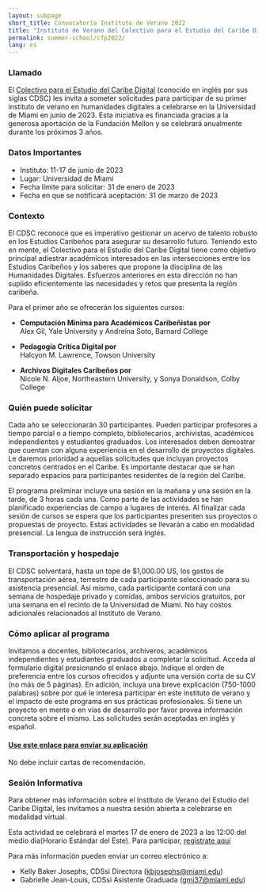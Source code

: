 ```yaml
---
layout: subpage
short_title: Convocatoria Instituto de Verano 2022
title: "Instituto de Verano del Colectivo para el Estudio del Caribe Digital"
permalink: summer-school/cfp2022/
lang: es
---
```


### Llamado

El [Colectivo para el Estudio del Caribe Digital](https://cdscollective.org/es/) (conocido en inglés
por sus siglas CDSC) les invita a someter solicitudes para participar de
su primer instituto de verano en humanidades digitales a celebrarse en
la Universidad de Miami en junio de 2023. Esta iniciativa es financiada
gracias a la generosa aportación de la Fundación Mellon y se celebrará
anualmente durante los próximos 3 años.

### Datos Importantes

- Instituto: 11-17 de junio de 2023
- Lugar: Universidad de Miami
- Fecha límite para solicitar: 31 de enero de 2023
- Fecha en que se notificará aceptación: 31 de marzo de 2023

### Contexto

El CDSC reconoce que es imperativo gestionar un acervo de talento
robusto en los Estudios Caribeños para asegurar su desarrollo futuro.
Teniendo esto en mente, el Colectivo para el Estudio del Caribe Digital
tiene como objetivo principal adiestrar académicos interesados en las
intersecciones entre los Estudios Caribeños y los saberes que propone la
disciplina de las Humanidades Digitales. Esfuerzos anteriores en esta
dirección no han suplido eficientemente las necesidades y retos que
presenta la región caribeña.

Para el primer año se ofrecerán los siguientes cursos:

- **Computación Mínima para Académicos Caribeñistas por**   
Alex Gil, Yale University y Andreína Soto, Barnard College

- **Pedagogía Crítica Digital por**   
Halcyon M. Lawrence, Towson University

- **Archivos Digitales Caribeños por**   
Nicole N. Aljoe, Northeastern University, y Sonya Donaldson, Colby College

### Quién puede solicitar

Cada año se seleccionarán 30 participantes. Pueden participar profesores
a tiempo parcial o a tiempo completo, bibliotecarios, archivistas,
académicos independientes y estudiantes graduados. Los interesados deben
demostrar que cuentan con alguna experiencia en el desarrollo de
proyectos digitales. Le daremos prioridad a aquellas solicitudes que
incluyan proyectos concretos centrados en el Caribe. Es importante
destacar que se han separado espacios para participantes residentes de
la región del Caribe.

El programa preliminar incluye una sesión en la mañana y una sesión en
la tarde, de 3 horas cada una. Como parte de las actividades se han
planificado experiencias de campo a lugares de interés. Al finalizar
cada sesión de cursos se espera que los participantes presenten sus
proyectos o propuestas de proyecto. Estas actividades se llevarán a cabo
en modalidad presencial. La lengua de instrucción será Inglés.

### Transportación y hospedaje

El CDSC solventará, hasta un tope de \$1,000.00 US, los gastos de
transportación aérea, terrestre de cada participante seleccionado para
su asistencia presencial. Así mismo, cada participante contará con una
semana de hospedaje privado y comidas, ambos servicios gratuitos, por
una semana en el recinto de la Universidad de Miami. No hay costos
adicionales relacionados al Instituto de Verano.

### Cómo aplicar al programa

Invitamos a docentes, bibliotecarios, archiveros, académicos
independientes y estudiantes graduados a completar la solicitud. Acceda
al formulario digital presionando el enlace abajo. Indique el orden de
preferencia entre los cursos ofrecidos y adjunte una versión corta de su
CV (no más de 5 páginas). En adición, incluya una breve explicación
(750-1000 palabras) sobre por qué le interesa participar en este
instituto de verano y el impacto de este programa en sus prácticas
profesionales. Si tiene un proyecto en mente o en vías de desarrollo por
favor provea información concreta sobre el mismo. Las solicitudes serán
aceptadas en inglés y español.

#### [Use este enlace para enviar su aplicación](https://forms.gle/vezLxU1XQPRf1oqw5)

No debe incluir cartas de recomendación.

### Sesión Informativa

Para obtener más información sobre el Instituto de Verano del Estudio
del Caribe Digital, les invitamos a nuestra sesión abierta a celebrarse
en modalidad virtual.

Esta actividad se celebrará el martes 17 de enero de 2023 a las 12:00
del medio día(Horario Estándar del Este). Para participar, [regístrate aquí](https://miami.zoom.us/meeting/register/tJwvdOysqTIpGtM1BXEWTR1rperosNWgn43N)

Para más información pueden enviar un correo electrónico a:

- Kelly Baker Josephs, CDSsi Directora (kbjosephs@miami.edu)
- Gabrielle Jean-Louis, CDSsi Asistente Graduada (gmj37@miami.edu)
